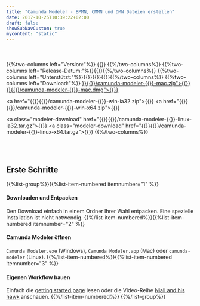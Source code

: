 ```yaml
---
title: "Camunda Modeler - BPMN, CMMN und DMN Dateien erstellen"
date: 2017-10-25T10:39:22+02:00
draft: false
showSubNavCustom: true
mycontent: "static"
---
```

<div style="margin-top:50px"></div>
{{%two-columns left="Version:"%}}
  {{<variable urlvariable="releases modeler latestVersion">}}
{{%/two-columns%}}
{{%two-columns left="Release-Datum:"%}}{{<variable urlvariable="releases modeler releaseDate">}}{{%/two-columns%}}
{{%two-columns left="Unterstützt:"%}}{{<text-icon icon="glyphicon-ok" text="BPMN">}}{{<text-icon icon="glyphicon-ok" text="DMN">}}{{<text-icon icon="glyphicon-ok" text="CMMN">}}{{%/two-columns%}}
{{%two-columns left="Download:"%}}
  <a class="modeler-download" href="{{<variable urlvariable="releases modeler baseUrl">}}{{<variable urlvariable="releases modeler latestVersion">}}/camunda-modeler-{{<variable urlvariable="releases modeler latestVersion">}}-mac.zip">{{<text-icon text="Mac OS .zip" icon="glyphicon-download-alt">}}</a>
  <a class="modeler-download" href="{{<variable urlvariable="releases modeler baseUrl">}}{{<variable urlvariable="releases modeler latestVersion">}}/camunda-modeler-{{<variable urlvariable="releases modeler latestVersion">}}-mac.dmg">{{<text-icon text="Mac OS .dmg" icon="glyphicon-download-alt">}}</a>

  <a href="{{<variable urlvariable="releases modeler baseUrl">}}{{<variable urlvariable="releases modeler latestVersion">}}/camunda-modeler-{{<variable urlvariable="releases modeler latestVersion">}}-win-ia32.zip">{{<text-icon text="Windows 32bit" icon="glyphicon-download-alt">}}</a>
  <a href="{{<variable urlvariable="releases modeler baseUrl">}}{{<variable urlvariable="releases modeler latestVersion">}}/camunda-modeler-{{<variable urlvariable="releases modeler latestVersion">}}-win-x64.zip">{{<text-icon text="Windows 64bit" icon="glyphicon-download-alt">}}</a>

  <a class="modeler-download" href="{{<variable urlvariable="releases modeler baseUrl">}}{{<variable urlvariable="releases modeler latestVersion">}}/camunda-modeler-{{<variable urlvariable="releases modeler latestVersion">}}-linux-ia32.tar.gz">{{<text-icon text="Linux 32bit" icon="glyphicon-download-alt">}}</a>
  <a class="modeler-download" href="{{<variable urlvariable="releases modeler baseUrl">}}{{<variable urlvariable="releases modeler latestVersion">}}/camunda-modeler-{{<variable urlvariable="releases modeler latestVersion">}}-linux-x64.tar.gz">{{<text-icon text="Linux 64bit" icon="glyphicon-download-alt">}}</a>
{{%/two-columns%}}

<h2 class="light lead text-center" style="margin-top:80px">Erste Schritte</h2>

{{%list-group%}}{{%list-item-numbered itemnumber="1" %}}
#### Downloaden und Entpacken
Den Download einfach in einem Ordner Ihrer Wahl entpacken. Eine spezielle Installation ist nicht notwendig.
{{%/list-item-numbered%}}{{%list-item-numbered itemnumber="2" %}}
#### Camunda Modeler öffnen
`Camunda Modeler.exe` (Windows), `Camunda Modeler.app` (Mac) oder `camunda-modeler` (Linux).
{{%/list-item-numbered%}}{{%list-item-numbered itemnumber="3" %}}
#### Eigenen Workflow bauen
Einfach die [getting started page](https://docs.camunda.org/get-started/quick-start/) lesen oder die Video-Reihe [Niall and his hawk](/learn/videos) anschauen.
{{%/list-item-numbered%}}
{{%/list-group%}}
